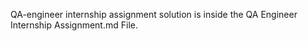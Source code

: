QA-engineer internship assignment solution is inside the QA Engineer Internship Assignment.md File.
